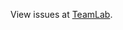 View issues at [TeamLab](https://agsimulator.teamlab.com/products/projects/projects.aspx?prjID=312726).